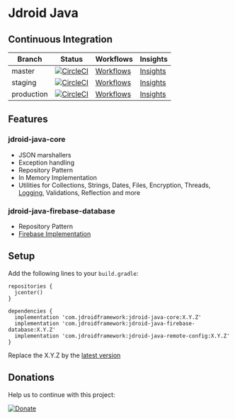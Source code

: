 # Jdroid Java

## Continuous Integration
|Branch|Status|Workflows|Insights|
| ------------- | ------------- | ------------- | ------------- |
|master|[![CircleCI](https://circleci.com/gh/maxirosson/jdroid-java/tree/master.svg?style=svg)](https://circleci.com/gh/maxirosson/jdroid-java/tree/master)|[Workflows](https://circleci.com/gh/maxirosson/workflows/jdroid-java/tree/master)|[Insights](https://circleci.com/build-insights/gh/maxirosson/jdroid-java/master)|
|staging|[![CircleCI](https://circleci.com/gh/maxirosson/jdroid-java/tree/staging.svg?style=svg)](https://circleci.com/gh/maxirosson/jdroid-java/tree/staging)|[Workflows](https://circleci.com/gh/maxirosson/workflows/jdroid-java/tree/staging)|[Insights](https://circleci.com/build-insights/gh/maxirosson/jdroid-java/staging)|
|production|[![CircleCI](https://circleci.com/gh/maxirosson/jdroid-java/tree/production.svg?style=svg)](https://circleci.com/gh/maxirosson/jdroid-java/tree/production)|[Workflows](https://circleci.com/gh/maxirosson/workflows/jdroid-java/tree/production)|[Insights](https://circleci.com/build-insights/gh/maxirosson/jdroid-java/production)|

## Features
### jdroid-java-core
* JSON marshallers
* Exception handling
* Repository Pattern
 * In Memory Implementation 
* Utilities for Collections, Strings, Dates, Files, Encryption, Threads, [Logging](http://www.slf4j.org/), Validations, Reflection and more
### jdroid-java-firebase-database
* Repository Pattern
 * [Firebase Implementation](https://www.firebase.com)

## Setup

Add the following lines to your `build.gradle`:

    repositories {
      jcenter()
    }

    dependencies {
      implementation 'com.jdroidframework:jdroid-java-core:X.Y.Z'
      implementation 'com.jdroidframework:jdroid-java-firebase-database:X.Y.Z'
      implementation 'com.jdroidframework:jdroid-java-remote-config:X.Y.Z'
    }

Replace the X.Y.Z by the [latest version](https://github.com/maxirosson/jdroid-java/releases/latest)


## Donations
Help us to continue with this project:

[![Donate](https://www.paypalobjects.com/en_US/i/btn/btn_donate_LG.gif)](https://www.paypal.com/cgi-bin/webscr?cmd=_s-xclick&hosted_button_id=2UEBTRTSCYA9L)
